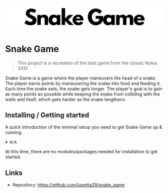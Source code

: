 <p align="center">
  <img src="https://raw.githubusercontent.com/jupetta29/snake_game/master/media/logo.png"/>
</p>

# Snake Game
> This project is a recreation of the best game from the classic Nokia 3310

Snake Game is a game where the player maneuvers the head of a snake. 
The player earns points by maneuvering the snake into food and feeding it. 
Each time the snake eats, the snake gets longer. 
The player's goal is to gain as many points as possible while keeping the snake from colliding with the walls and itself, which gets harder as the snake lengthens. 

## Installing / Getting started

A quick introduction of the minimal setup you need to get Snake Game up &
running.

```shell
# N/A
```

At this time, there are no modules/packages needed for installation to get started.

## Links

- Repository: https://github.com/jupetta29/snake_game
